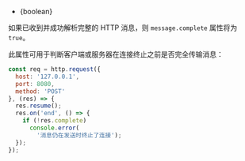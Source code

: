 <!-- YAML
added: v0.3.0
-->

* {boolean}

如果已收到并成功解析完整的 HTTP 消息，则 `message.complete` 属性将为 `true`。

此属性可用于判断客户端或服务器在连接终止之前是否完全传输消息：

```js
const req = http.request({
  host: '127.0.0.1',
  port: 8080,
  method: 'POST'
}, (res) => {
  res.resume();
  res.on('end', () => {
    if (!res.complete)
      console.error(
        '消息仍在发送时终止了连接');
  });
});
```

